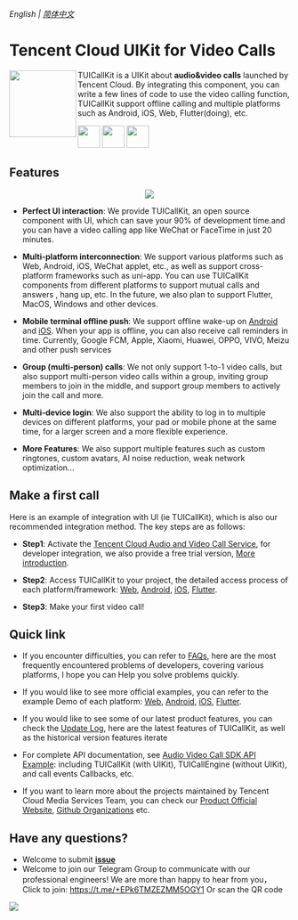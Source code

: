 _English | [简体中文](README-zh_CN.md)_
# Tencent Cloud UIKit for Video Calls 

<img src="Preview/logo.png" align="left" width=120 height=120>TUICallKit is a UIKit about **audio&video calls** launched by Tencent Cloud. By integrating this component, you can write a few lines of code to use the video calling function, TUICallKit support offline calling and multiple  platforms such as Android, iOS, Web, Flutter(doing), etc.

<a href="https://apps.apple.com/cn/app/%E8%85%BE%E8%AE%AF%E4%BA%91%E9%9F%B3%E8%A7%86%E9%A2%91/id1400663224"><img src="Preview/app-store.svg" height=40></a> <a href="https://dldir1.qq.com/hudongzhibo/liteav/TRTCDemo.apk"><img src="Preview/play-store.svg" height=40></a> <a href="https://web.sdk.qcloud.com/trtc/webrtc/demo/api-sample/login.html"><img src="Preview/web-app.svg" height=40></a>

## Features

<p align="center">
  <img src="Preview/calls-uikit.png"/>
</p>

- **Perfect UI interaction**: We provide TUICallKit, an open source component with UI, which can save your 90% of development time.and you can have a video calling app like WeChat or FaceTime in just 20 minutes.

- **Multi-platform interconnection**: We support various platforms such as Web, Android, iOS, WeChat applet, etc., as well as support cross-platform frameworks such as uni-app. You can use TUICallKit components from different platforms to support mutual calls and answers , hang up, etc. In the future, we also plan to support Flutter, MacOS, Windows and other devices.

- **Mobile terminal offline push**: We support offline wake-up on [Android](https://trtc.io/document/50999?product=call&menulabel=uikit&platform=android) and [iOS](https://trtc.io/document/54923?product=call&menulabel=uikit&platform=ios). When your app is offline, you can also receive call reminders in time. Currently, Google FCM, Apple, Xiaomi, Huawei, OPPO, VIVO, Meizu and other push services

- **Group (multi-person) calls**: We not only support 1-to-1 video calls, but also support multi-person video calls within a group, inviting group members to join in the middle, and support group members to actively join the call and more.

- **Multi-device login**: We also support the ability to log in to multiple devices on different platforms, your pad or mobile phone at the same time, for a larger screen and a more flexible experience.

- **More Features**: We also support multiple features such as custom ringtones, custom avatars, AI noise reduction, weak network optimization...



## Make a first call

Here is an example of integration with UI (ie TUICallKit),  which is also our recommended integration method. The key steps are as follows:

- **Step1**: Activate the [Tencent Cloud Audio and Video Call Service](https://trtc.io/login?s_url=https://console.trtc.io), for developer integration, we also provide a free trial version, [More introduction](https://trtc.io/document/50989?platform=web).

- **Step2**: Access TUICallKit to your project, the detailed access process of each platform/framework: [Web](https://trtc.io/document/58484), [Android](https://trtc.io/document/50991), [iOS](https://trtc.io/document/50992), [Flutter](https://trtc.io/document/54896).

- **Step3**: Make your first video call!


## Quick link

- If you encounter difficulties, you can refer to [FAQs](https://trtc.io/document/53565?platform=web), here are the most frequently encountered problems of developers, covering various platforms, I hope you can Help you solve problems quickly.

- If you would like to see more official examples, you can refer to the example Demo of each platform: [Web](Web/), [Android](Android/), [iOS](iOS/), [Flutter](Flutter/).

- If you would like to see some of our latest product features, you can check the [Update Log](https://trtc.io/document/51019?platform=web), here are the latest features of TUICallKit, as well as the historical version features iterate
- For complete API documentation, see [Audio Video Call SDK API Example](https://trtc.io/document/51014): including TUICallKit (with UIKit), TUICallEngine (without UIKit), and call events Callbacks, etc.
- If you want to learn more about the projects maintained by Tencent Cloud  Media Services Team, you can check our [Product Official Website](https://trtc.io/), [Github Organizations](https://github.com/LiteAVSDK) etc.


## Have any questions?
- Welcome to submit [**issue**](https://github.com/tencentyun/TUICallKit/issues)
- Welcome to join our Telegram Group to communicate with our professional engineers! We are more than happy to hear from you，Click to join: https://t.me/+EPk6TMZEZMM5OGY1
Or scan the QR code
<img src="Preview/telegram-code.jpg"/>
